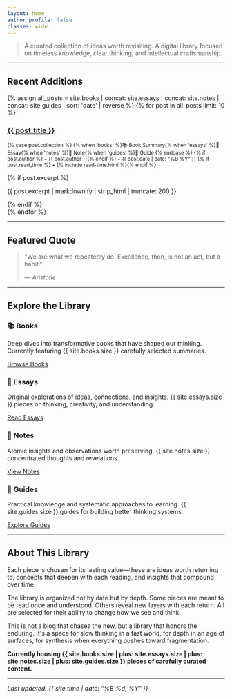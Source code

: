 ```yaml
---
layout: home
author_profile: false
classes: wide
---
```


> A curated collection of ideas worth revisiting. A digital library focused on timeless knowledge, clear thinking, and intellectual craftsmanship.

---

## Recent Additions

<div class="entries-list">
  {% assign all_posts = site.books | concat: site.essays | concat: site.notes | concat: site.guides | sort: 'date' | reverse %}
  {% for post in all_posts limit: 10 %}
    <article class="archive__item">
      <h3 class="archive__item-title no_toc">
        <a href="{{ post.url | relative_url }}">{{ post.title }}</a>
      </h3>
      <p class="archive__item-excerpt">
        <small>
          {% case post.collection %}
            {% when 'books' %}📚 Book Summary{% when 'essays' %}📝 Essay{% when 'notes' %}📌 Note{% when 'guides' %}📖 Guide
          {% endcase %}
          {% if post.author %} • {{ post.author }}{% endif %}
          • {{ post.date | date: "%B %Y" }}
          {% if post.read_time %} • {% include read-time.html %}{% endif %}
        </small>
      </p>
      {% if post.excerpt %}
        <p class="archive__item-excerpt">{{ post.excerpt | markdownify | strip_html | truncate: 200 }}</p>
      {% endif %}
    </article>
  {% endfor %}
</div>

---

## Featured Quote

> "We are what we repeatedly do. Excellence, then, is not an act, but a habit."
> 
> <cite>— Aristotle</cite>

---

## Explore the Library

<div class="feature__wrapper">
  <div class="feature__item">
    <div class="archive__item">
      <div class="archive__item-body">
        <h3 class="archive__item-title">📚 Books</h3>
        <div class="archive__item-excerpt">
          <p>Deep dives into transformative books that have shaped our thinking. Currently featuring {{ site.books.size }} carefully selected summaries.</p>
          <p><a href="{{ '/books/' | relative_url }}" class="btn btn--primary">Browse Books</a></p>
        </div>
      </div>
    </div>
  </div>
  
  <div class="feature__item">
    <div class="archive__item">
      <div class="archive__item-body">
        <h3 class="archive__item-title">📝 Essays</h3>
        <div class="archive__item-excerpt">
          <p>Original explorations of ideas, connections, and insights. {{ site.essays.size }} pieces on thinking, creativity, and understanding.</p>
          <p><a href="{{ '/essays/' | relative_url }}" class="btn btn--primary">Read Essays</a></p>
        </div>
      </div>
    </div>
  </div>
  
  <div class="feature__item">
    <div class="archive__item">
      <div class="archive__item-body">
        <h3 class="archive__item-title">📌 Notes</h3>
        <div class="archive__item-excerpt">
          <p>Atomic insights and observations worth preserving. {{ site.notes.size }} concentrated thoughts and revelations.</p>
          <p><a href="{{ '/notes/' | relative_url }}" class="btn btn--primary">View Notes</a></p>
        </div>
      </div>
    </div>
  </div>
  
  <div class="feature__item">
    <div class="archive__item">
      <div class="archive__item-body">
        <h3 class="archive__item-title">📖 Guides</h3>
        <div class="archive__item-excerpt">
          <p>Practical knowledge and systematic approaches to learning. {{ site.guides.size }} guides for building better thinking systems.</p>
          <p><a href="{{ '/guides/' | relative_url }}" class="btn btn--primary">Explore Guides</a></p>
        </div>
      </div>
    </div>
  </div>
</div>

---

## About This Library

Each piece is chosen for its lasting value—these are ideas worth returning to, concepts that deepen with each reading, and insights that compound over time.

The library is organized not by date but by depth. Some pieces are meant to be read once and understood. Others reveal new layers with each return. All are selected for their ability to change how we see and think.

This is not a blog that chases the new, but a library that honors the enduring. It's a space for slow thinking in a fast world, for depth in an age of surfaces, for synthesis when everything pushes toward fragmentation.

**Currently housing {{ site.books.size | plus: site.essays.size | plus: site.notes.size | plus: site.guides.size }} pieces of carefully curated content.**

---

*Last updated: {{ site.time | date: "%B %d, %Y" }}*
